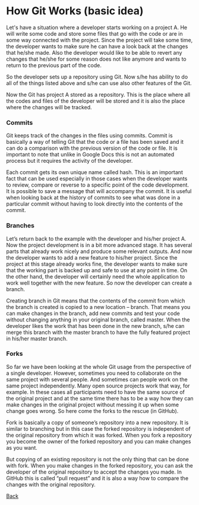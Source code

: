 # How Git Works (basic idea) 

Let's have a situation where a developer starts working on a project A. He will write some code and store some files that go with the code or are in some way connected with the project. Since the project will take some time, the developer wants to make sure he can have a look back at the changes that he/she made. Also the developer would like to be able to revert any changes that he/she for some reason does not like anymore and wants to return to the previous part of the code.

So the developer sets up a repository using Git. Now s/he has ability to do all of the things listed above and s/he can use also other features of the Git.

Now the Git has project A stored as a repository. This is the place where all the codes and files of the developer will be stored and it is also the place where the changes will be tracked.

### Commits
Git keeps track of the changes in the files using commits. Commit is basically a way of telling Git that the code or a file has been saved and it can do a comparison with the previous version of the code or file. It is important to note that unlike in Google Docs this is not an automated process but it requires the activity of the developer.

Each commit gets its own unique name called hash. This is an important fact that can be used especially in those cases when the developer wants to review, compare or reverse to a specific point of the code development. It is possible to save a message that will accompany the commit. It is useful when looking back at the history of commits to see what was done in a particular commit without having to look directly into the contents of the commit.

### Branches
Let’s return back to the example with the developer and his/her project A. Now the project development is in a bit more advanced stage. It has several parts that already work nicely and produce some relevant outputs. And now the developer wants to add a new feature to his/her project. Since the project at this stage already works fine, the developer wants to make sure that the working part is backed up and safe to use at any point in time. On the other hand, the developer will certainly need the whole application to work well together with the new feature. So now the developer can create a branch.

Creating branch in Git means that the contents of the commit from which the branch is created is copied to a new location – branch. That means you can make changes in the branch, add new commits and test your code without changing anything in your original branch, called master. When the developer likes the work that has been done in the new branch, s/he can merge this branch with the master branch to have the fully featured project in his/her master branch.

### Forks
So far we have been looking at the whole Git usage from the perspective of a single developer. However, sometimes you need to collaborate on the same project with several people. And sometimes can people work on the same project independently. Many open source projects work that way, for example. In these cases all participants need to have the same source of the original project and at the same time there has to be a way how they can make changes in the original project without messing it up when some change goes wrong. So here come the forks to the rescue (in GitHub).

Fork is basically a copy of someone’s repository into a new repository. It is similar to branching but in this case the forked repository is independent of the original repository from which it was forked. When you fork a repository you become the owner of the forked repository and you can make changes as you want.

But copying of an existing repository is not the only thing that can be done with fork. When you make changes in the forked repository, you can ask the developer of the original repository to accept the changes you made. In GitHub this is called “pull request” and it is also a way how to compare the changes with the original repository.

[Back](/Lessons/Lesson1/README.md)
